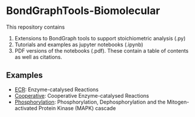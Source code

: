# BondGraphTools-Biomolecular
This repository contains
1. Extensions to BondGraph tools to support stoichiometric analysis (.py)
2. Tutorials and examples as jupyter notebooks (.ipynb)
3. PDF versions of the notebooks (.pdf). These contain a table of contents as well as citations.

## Examples
- [ECR](ECR.pdf): Enzyme-catalysed Reactions
- [Cooperative](Cooperative.pdf): Cooperative Enzyme-catalysed Reactions
- [Phosphorylation](Phosphorylation.pdf): Phosphorylation, Dephosphorylation and the Mitogen-activated Protein Kinase (MAPK) cascade
